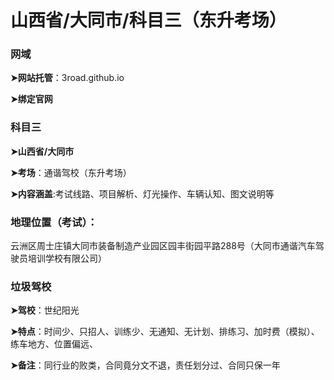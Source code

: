 # 山西省/大同市/科目三（东升考场）

###  网域

**➤网站托管**：3road.github.io

**➤绑定官网**

### 科目三

**➤山西省/大同市**

**➤考场**：通谐驾校（东升考场）

**➤内容涵盖**:考试线路、项目解析、灯光操作、车辆认知、图文说明等

### 地理位置（考试）：

云洲区周士庄镇大同市装备制造产业园区园丰街园平路288号（大同市通谐汽车驾驶员培训学校有限公司）

### 垃圾驾校

**➤驾校**：世纪阳光

**➤特点**：时间少、只招人、训练少、无通知、无计划、排练习、加时费（模拟）、练车地方、位置偏远、

**➤备注**：同行业的败类，合同竟分文不退，责任划分过、合同只保一年
